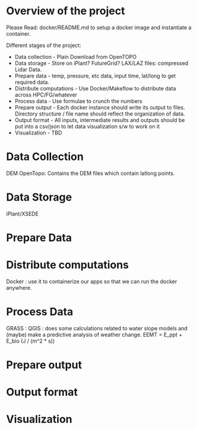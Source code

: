 Overview of the project
==

Please Read: docker/README.md to setup a docker image and instantiate a container.

Different stages of the project:
* Data collection - Plain Download from OpenTOPO
* Data storage - Store on iPlant? FutureGrid? LAX/LAZ files: compressed Lidar Data.
* Prepare data - temp, pressure, etc data, input time, lat/long to get required data.
* Distribute computations - Use Docker/Makeflow to distribute data across HPC/FG/whatever
* Process data - Use formulae to crunch the numbers
* Prepare output - Each docker instance should write its output to files. Directory structure / file name should reflect the organization of data.
* Output format - All inputs, intermediate results and outputs should be put into a csv/json to let data visualization s/w to work on it
* Visualization - TBD

Data Collection
==
DEM
OpenTopo: Contains the DEM files which contain latlong points.

Data Storage
==
iPlant/XSEDE

Prepare Data
==


Distribute computations
==
Docker : use it to containerize our apps so that we can run the docker anywhere.


Process Data
==
GRASS : 
QGIS : does some calculations related to water slope models and (maybe) make a predictive analysis of weather change.
EEMT = E_ppt + E_bio (J / (m^2 * s))

Prepare output
==


Output format
==


Visualization
==

